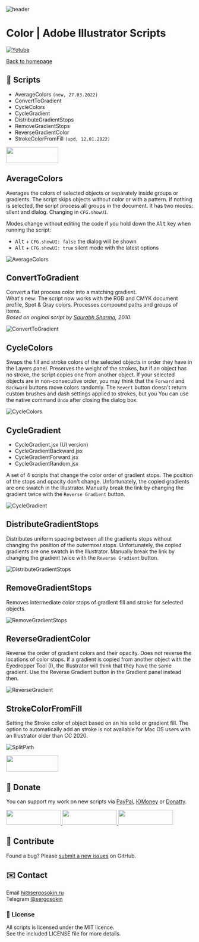 ![header](https://i.ibb.co/mF018gV/emblem.png)
# Color | Adobe Illustrator Scripts

[![Yotube](https://img.shields.io/badge/-YouTube%20Channel-FF0000.svg)](https://www.youtube.com/c/SergOsokinArt/videos)

[Back to homepage](../README.md)

## 📜 Scripts
* AverageColors `(new, 27.03.2022)`
* ConvertToGradient
* CycleColors
* CycleGradient
* DistributeGradientStops
* RemoveGradientStops
* ReverseGradientColor
* StrokeColorFromFill `(upd, 12.01.2022)`

<a href="https://bit.ly/2M0j95N">
  <img width="140" height="43" src="https://i.ibb.co/kg4KLJh/download-en.png">
</a> 

## AverageColors

Averages the colors of selected objects or separately inside groups or gradients. The script skips objects without color or with a pattern. If nothing is selected, the script process all groups in the document. It has two modes: silent and dialog. Changing in `CFG.showUI`.   

Modes change without editing the code if you hold down the <kbd>Alt</kbd> key when running the script:

* <kbd>Alt</kbd> + `CFG.showUI: false` the dialog will be shown
* <kbd>Alt</kbd> + `CFG.showUI: true` silent mode with the latest options

![AverageColors](https://i.ibb.co/6bjPmLh/average-colors.gif) 

## ConvertToGradient

Convert a flat process color into a matching gradient.   
What's new: The script now works with the RGB and CMYK document profile, Spot & Gray colors. Processes compound paths and groups of items.   
*Based on original script by [Saurabh Sharma](https://tutsplus.com/authors/saurabh-sharma), 2010.*  

![ConvertToGradient](https://i.ibb.co/44tG9JP/demo-Convert-To-Gradient.gif) 

## CycleColors

Swaps the fill and stroke colors of the selected objects in order they have in the Layers panel. Preserves the weight of the strokes, but if an object has no stroke, the script copies one from another object. If your selected objects are in non-consecutive order, you may think that the `Forward` and `Backward` buttons move colors randomly. The `Revert` button doesn't return custom brushes and dash settings applied to strokes, but you You can use the native command `Undo` after closing the dialog box.

![CycleColors](https://i.ibb.co/3zk9Jgs/Cycle-Colors.gif)

## CycleGradient

* CycleGradient.jsx (UI version)
* CycleGradientBackward.jsx
* CycleGradientForward.jsx
* CycleGradientRandom.jsx   

A set of 4 scripts that change the color order of gradient stops. The position of the stops and opacity don't change. Unfortunately, the copied gradients are one swatch in the Illustrator. Manually break the link by changing the gradient twice with the `Reverse Gradient` button.   

![CycleGradient](https://i.ibb.co/84GsCBK/cycle-Gradient.gif)

## DistributeGradientStops

Distributes uniform spacing between all the gradients stops without changing the position of the outermost stops. Unfortunately, the copied gradients are one swatch in the Illustrator. Manually break the link by changing the gradient twice with the `Reverse Gradient` button.  

![DistributeGradientStops](https://i.ibb.co/6XNkFqS/Distribute-Gradient-Stops.gif)

## RemoveGradientStops

Removes intermediate color stops of gradient fill and stroke for selected objects.

![RemoveGradientStops](https://i.ibb.co/cv6wgPq/remove-Gradient-Stops.gif)

## ReverseGradientColor

Reverse the order of gradient colors and their opacity. Does not reverse the locations of color stops. If a gradient is copied from another object with the Eyedropper Tool (I), the Illustrator will think that they have the same gradient. Use the Reverse Gradient button in the Gradient panel instead then.   

![ReverseGradient](https://i.ibb.co/Fg8nnHZ/Reverse-Gradient-Color.gif)

## StrokeColorFromFill

Setting the Stroke color of object based on an his solid or gradient fill. The option to automatically add an stroke is not available for Mac OS users with an Illustrator older than CC 2020.   

![SplitPath](https://i.ibb.co/8dtK1V3/demo-Stroke-Color-From-Fill.gif)

<a href="https://bit.ly/2M0j95N">
  <img width="140" height="43" src="https://i.ibb.co/kg4KLJh/download-en.png">
</a> 

## 💸 Donate
You can support my work on new scripts via [PayPal], [ЮMoney] or [Donatty].  

[PayPal]: https://paypal.me/osokin/3usd
[ЮMoney]: https://yoomoney.ru/to/410011149615582
[Donatty]: https://donatty.com/sergosokin

<a href="https://paypal.me/osokin/3usd">
  <img width="147" height="40" src="https://i.ibb.co/Z8Wd8Sn/paypal-badge.png" >
</a>

<a href="https://yoomoney.ru/to/410011149615582">
  <img width="147" height="40" src="https://i.ibb.co/448NHjM/yoomoney-badge.png" >
</a>

<a href="https://donatty.com/sergosokin">
  <img width="147" height="40" src="https://i.ibb.co/p2Qj9Fr/donatty-badge.png" >
</a>

## 🤝 Contribute

Found a bug? Please [submit a new issues](https://github.com/creold/illustrator-scripts/issues) on GitHub.

## ✉️ Contact
Email <hi@sergosokin.ru>  
Telegram [@sergosokin](https://t.me/sergosokin)

### 📝 License

All scripts is licensed under the MIT licence.  
See the included LICENSE file for more details.